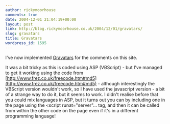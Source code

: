 ```yaml
---
author: rickymoorhouse
comments: true
date: 2004-12-01 21:04:19+00:00
layout: post
link: http://blog.rickymoorhouse.co.uk/2004/12/01/gravatars/
slug: gravatars
title: Gravatars
wordpress_id: 1595
---
```


I've now implemented [Gravatars](http://www.gravatars.com) for the comments on this site.  

It was a bit tricky as this is coded using ASP (VBScript) - but I've managed to get it working using the code from [http://www.frez.co.uk/freecode.htm#md5](http://www.frez.co.uk/freecode.htm#md5) - although interestingly the VBScript version wouldn't work, so I have used the javascript version - a bit of a strange way to do it, but it seems to work. I didn't realise before that you could mix languages in ASP, but it turns out you can by including one in the page using the <script runat="server"... tag, and then it can be called from within the other code on the page even if it's in a different programming language!
